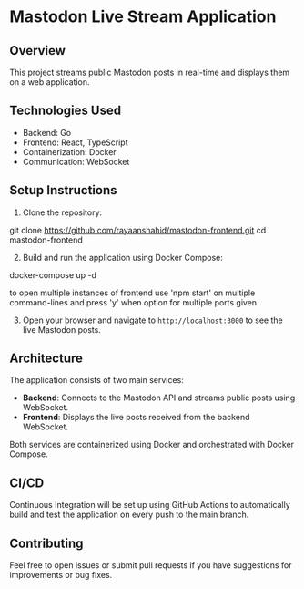 # Mastodon Live Stream Application

## Overview

This project streams public Mastodon posts in real-time and displays them on a web application.

## Technologies Used

- Backend: Go
- Frontend: React, TypeScript
- Containerization: Docker
- Communication: WebSocket

## Setup Instructions

1. Clone the repository:

git clone https://github.com/rayaanshahid/mastodon-frontend.git cd mastodon-frontend

2. Build and run the application using Docker Compose:

docker-compose up -d

to open multiple instances of frontend use 'npm start' on multiple command-lines and press 'y' when option for multiple ports given

3. Open your browser and navigate to `http://localhost:3000` to see the live Mastodon posts.

## Architecture

The application consists of two main services:

- **Backend**: Connects to the Mastodon API and streams public posts using WebSocket.
- **Frontend**: Displays the live posts received from the backend WebSocket.

Both services are containerized using Docker and orchestrated with Docker Compose.

## CI/CD

Continuous Integration will be set up using GitHub Actions to automatically build and test the application on every push to the main branch.

## Contributing

Feel free to open issues or submit pull requests if you have suggestions for improvements or bug fixes.
